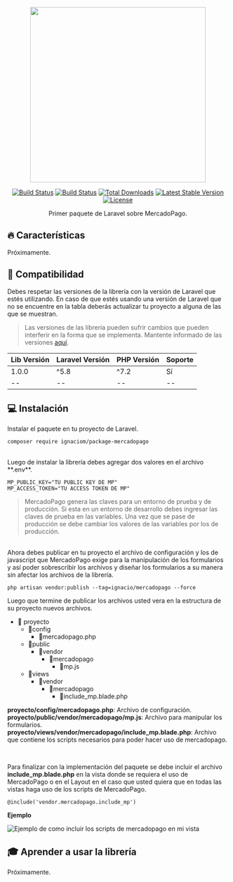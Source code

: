 <p align="center"><img src="https://i.imgur.com/pbVb1q2.png" width="400"></p>

<p align="center">
<a href="https://travis-ci.org/laravel/framework" rel="nofollow"><img src="https://camo.githubusercontent.com/88861b709123d23a028c2fd3ee2362d4d0a74927/68747470733a2f2f7472617669732d63692e6f72672f6c61726176656c2f6672616d65776f726b2e737667" alt="Build Status" data-canonical-src="https://travis-ci.org/laravel/framework.svg" style="max-width:100%;"></a>
<a href="https://packagist.org/packages/ignaciom/package-mercadopago"><img src="https://poser.pugx.org/ignaciom/package-mercadopago/v/stable" alt="Build Status"></a>
<a href="https://packagist.org/packages/ignaciom/package-mercadopago"><img src="https://poser.pugx.org/ignaciom/package-mercadopago/downloads" alt="Total Downloads"></a>
<a href="https://packagist.org/packages/ignaciom/package-mercadopago"><img src="https://poser.pugx.org/ignaciom/package-mercadopago/v/unstable" alt="Latest Stable Version"></a>
<a href="https://packagist.org/packages/ignaciom/package-mercadopago"><img src="https://poser.pugx.org/ignaciom/package-mercadopago/license" alt="License"></a>
</p>

<center>Primer paquete de Laravel sobre MercadoPago.</center>

## :fire: Características
Próximamente.

## :wrench: Compatibilidad

Debes respetar las versiones de la librería con la versión de Laravel que estés utilizando.
En caso de que estés usando una versión de Laravel que no se encuentre en la tabla deberás actualizar tu proyecto a alguna de las que se muestran.

> Las versiones de las librería pueden sufrir cambios que pueden interferir en la forma que se implementa. Mantente informado de las versiones [aquí](https://www.google.com).

| Lib Versión | Laravel Versión | PHP Versión| Soporte |
|--|--|--|--|
| 1.0.0 | ^5.8 | ^7.2 | Sí |
|--|--|--|--|


## :computer: Instalación
Instalar el paquete en tu proyecto de Laravel.

    composer require ignaciom/package-mercadopago
<br>
Luego de instalar la librería debes agregar dos valores en el archivo **.env**.

    MP_PUBLIC_KEY="TU PUBLIC KEY DE MP"
    MP_ACCESS_TOKEN="TU ACCESS TOKEN DE MP"

> MercadoPago genera las claves para un entorno de prueba y de producción. 
> Si esta en un entorno de desarrollo debes ingresar las claves de prueba en las variables. Una vez que se pase de producción se debe cambiar los valores de las variables por los de producción. 

<br>
 Ahora debes publicar en tu proyecto el archivo de configuración y los de javascript que MercadoPago exige para la manipulación de los formularios y así poder sobrescribir los archivos y diseñar los formularios a su manera sin afectar los archivos de la librería. 

    php artisan vendor:publish --tag=ignacio/mercadopago --force

Luego que termine de publicar los archivos usted vera en la estructura de su proyecto nuevos archivos. 

 - :open_file_folder: proyecto
	 - :open_file_folder:config
		 - :page_facing_up:mercadopago.php
	 - :open_file_folder:public 
		 - :open_file_folder:vendor
			 - :open_file_folder:mercadopago
				 - :page_facing_up:mp.js
	 -  :open_file_folder:views
		 -  :open_file_folder:vendor
			 - :open_file_folder:mercadopago
				 - :page_facing_up:include_mp.blade.php

**proyecto/config/mercadopago.php**: Archivo de configuración. <br>
**proyecto/public/vendor/mercadopago/mp.js**: Archivo para manipular los formularios. <br>
**proyecto/views/vendor/mercadopago/include_mp.blade.php**: Archivo que contiene los scripts necesarios para poder hacer uso de mercadopago. <br>

<br>

Para finalizar con la implementación del paquete se debe incluir el archivo **include_mp.blade.php** en la vista donde se requiera el uso de MercadoPago o en el Layout en el caso que usted quiera que en todas las vistas haga uso de los scripts de MercadoPago.

    @include('vendor.mercadopago.include_mp')

**Ejemplo**

![Ejemplo de como incluir los scripts de mercadopago en mi vista](https://imgur.com/zZ31l37.png)



## :mortar_board: Aprender a usar la librería

Próximamente.
<!-- Puedes encontrar la documentación completa [aqui](https://www.google.com). -->